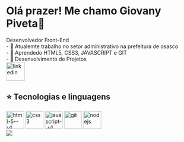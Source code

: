 <h1>Olá prazer! Me chamo Giovany Piveta👋</h1> 
Desenvolvedor Front-End <br>
- 🔭 Atualemte trabalho no setor administrativo na prefeitura de osasco <br>
- 🌱 Aprendedo HTML5, CSS3, JAVASCRIPT e GIT <br>
- 👾 Desenvolvimento de Projetos 
<div>
  <a href="https://www.linkedin.com/in/giovany-da-silva-piveta-179286383/" target="_blank"><img width="50" height="50" src="https://img.icons8.com/color/48/linkedin.png" alt="linkedin"/></a>
</div>
<div>
<h2>⭐ Tecnologias e linguagens</h2>
  <img width="48" height="48" src="https://img.icons8.com/color/48/html-5--v1.png" alt="html-5--v1"/>
  <img width="48" height="48" src="https://img.icons8.com/color/48/css3.png" alt="css3"/>
  <img width="48" height="48" src="https://img.icons8.com/color/48/javascript--v1.png" alt="javascript--v1"/>
  <img width="48" height="48" src="https://img.icons8.com/color/48/git.png" alt="git"/>
  <img width="48" height="48" src="https://img.icons8.com/color/48/nodejs.png" alt="nodejs"/>
</div>
<img src="https://github-readme-stats.vercel.app/api?username=GYOPIVA">

